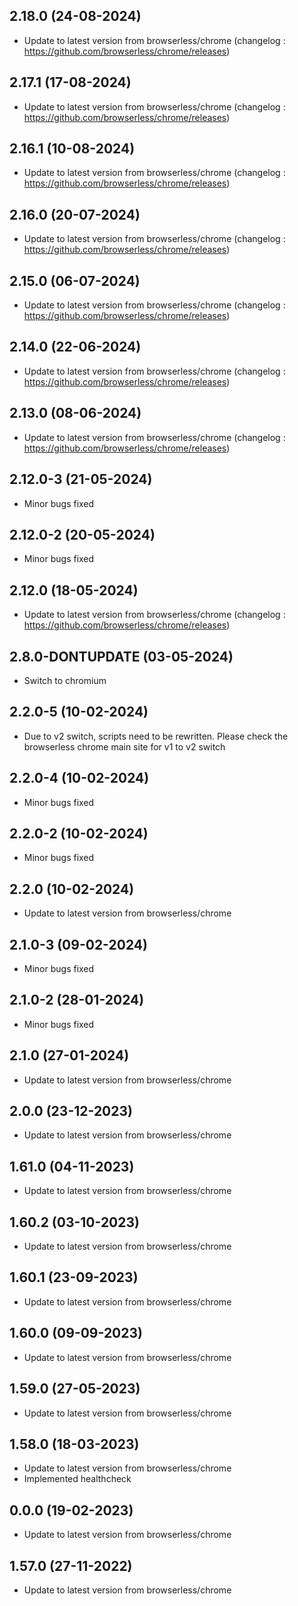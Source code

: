 
## 2.18.0 (24-08-2024)
- Update to latest version from browserless/chrome (changelog : https://github.com/browserless/chrome/releases)

## 2.17.1 (17-08-2024)
- Update to latest version from browserless/chrome (changelog : https://github.com/browserless/chrome/releases)

## 2.16.1 (10-08-2024)
- Update to latest version from browserless/chrome (changelog : https://github.com/browserless/chrome/releases)

## 2.16.0 (20-07-2024)
- Update to latest version from browserless/chrome (changelog : https://github.com/browserless/chrome/releases)

## 2.15.0 (06-07-2024)
- Update to latest version from browserless/chrome (changelog : https://github.com/browserless/chrome/releases)

## 2.14.0 (22-06-2024)
- Update to latest version from browserless/chrome (changelog : https://github.com/browserless/chrome/releases)

## 2.13.0 (08-06-2024)
- Update to latest version from browserless/chrome (changelog : https://github.com/browserless/chrome/releases)
## 2.12.0-3 (21-05-2024)
- Minor bugs fixed
## 2.12.0-2 (20-05-2024)
- Minor bugs fixed

## 2.12.0 (18-05-2024)
- Update to latest version from browserless/chrome (changelog : https://github.com/browserless/chrome/releases)
## 2.8.0-DONTUPDATE (03-05-2024)
- Switch to chromium

## 2.2.0-5 (10-02-2024)
- Due to v2 switch, scripts need to be rewritten. Please check the browserless chrome main site for v1 to v2 switch

## 2.2.0-4 (10-02-2024)
- Minor bugs fixed

## 2.2.0-2 (10-02-2024)

- Minor bugs fixed

## 2.2.0 (10-02-2024)

- Update to latest version from browserless/chrome
## 2.1.0-3 (09-02-2024)

- Minor bugs fixed
## 2.1.0-2 (28-01-2024)

- Minor bugs fixed

## 2.1.0 (27-01-2024)

- Update to latest version from browserless/chrome

## 2.0.0 (23-12-2023)

- Update to latest version from browserless/chrome

## 1.61.0 (04-11-2023)

- Update to latest version from browserless/chrome

## 1.60.2 (03-10-2023)

- Update to latest version from browserless/chrome

## 1.60.1 (23-09-2023)

- Update to latest version from browserless/chrome

## 1.60.0 (09-09-2023)

- Update to latest version from browserless/chrome

## 1.59.0 (27-05-2023)

- Update to latest version from browserless/chrome

## 1.58.0 (18-03-2023)

- Update to latest version from browserless/chrome
- Implemented healthcheck

## 0.0.0 (19-02-2023)

- Update to latest version from browserless/chrome

## 1.57.0 (27-11-2022)

- Update to latest version from browserless/chrome

